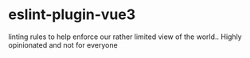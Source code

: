 # eslint-plugin-vue3
linting rules to help enforce our rather limited view of the world.. Highly opinionated and not for everyone

